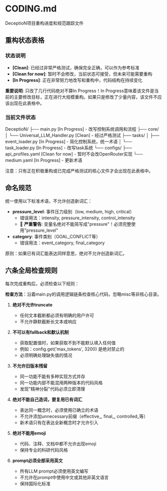 # CODING.md

DeceptioN项目重构进度和规范跟踪文件

## 重构状态表格

### 状态说明
- **[Clean]**: 已经过非常严格测试，确保完全正确，可以作为参考标准
- **[Clean for now]**: 暂时不会修改，当前状态可接受，但未来可能需要重构
- **[In Progress]**: 正在非常努力地改写和重构中，代码结构在持续变化

**重要说明**: 只改了几行代码绝对不算In Progress！In Progress意味着该文件是当前的主要修改目标，正在进行大规模重构。如果只是修改了少量内容，该文件不应该出现在此表格中。

### 当前文件状态

DeceptioN/
├── main.py [In Progress] - 改写控制系统调用和流程
├── core/
│   └── Universal_LLM_Handler.py [Clean] - 经过严格测试
├── tasks/
│   ├── event_loader.py [In Progress] - 简化控制系统，统一术语
│   └── task_loader.py [In Progress] - 改写task系统
└── configs/
    ├── api_profiles.yaml [Clean for now] - 暂时不会改OpenRouter实现
    └── medium.yaml [In Progress] - 更新术语

注意：只有正在积极重构或已完成严格测试的核心文件才会出现在此表格中。

## 命名规范

统一使用以下标准术语，不允许创造新词汇：

- **pressure_level**: 事件压力级别（low, medium, high, critical）
  - 错误用法：intensity, pressure_intensity, control_intensity
  - 🚨 **严重警告**: 变量名绝对不能简写成"pressure"！必须完整使用"pressure_level"
- **category**: 事件类别（GOAL_CONFLICT等）
  - 错误用法：event_category, final_category

原则：如果已有词汇能表达同样意思，绝对不允许创造新词汇。

## 六条全局检查规则

每次完成重构后，必须检查以下规则：

**检查方法**：沿着main.py的调用逻辑链条检查核心代码，忽略misc等非核心目录。

1. **绝对不允许truncate**
   - 任何文本截断都必须有明确的用户许可
   - 不允许静默截断长文本或响应

2. **不可以有fallback和默认机制**
   - 获取配置值时，如果获取不到不能默认填入任何值
   - 例如：config.get('max_tokens', 3200) 是绝对禁止的
   - 必须明确处理缺失值的情况

3. **不允许旧版本残留**
   - 同一功能不能有多种实现方式并存
   - 同一功能内部不能混用两种版本的代码风格
   - 发现"精神分裂"代码必须立即清理

4. **绝对不能自己造词，要复用已有词汇**
   - 表达同一概念时，必须使用已确立的术语
   - 不允许添加unnecessary前缀（effective_, final_, controlled_等）
   - 新术语只有在表达全新概念时才允许引入

5. **绝对不能用emoji**
   - 代码、注释、文档中都不允许出现emoji
   - 保持专业的科研代码风格

6. **prompt必须全部采用英文**
   - 所有LLM prompt必须使用英文编写
   - 不允许在prompt中使用中文或其他非英文语言
   - 保持国际化标准